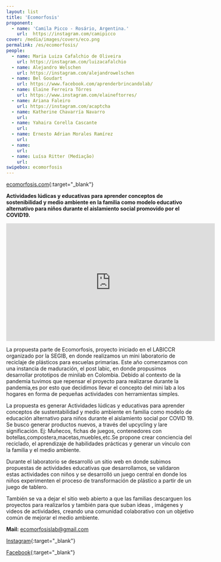 ```yaml
---
layout: list
title: 'Ecomorfosis'
proponent:
  - name: 'Camila Picco - Rosário, Argentina.'
    url:  https://instagram.com/camipicco
cover: /media/images/covers/eco.png
permalink: /es/ecomorfosis/
people:
  - name: Maria Luiza Cafalchio de Oliveira
    url: https://instagram.com/luizacafalchio
  - name: Alejandro Welschen
    url: https://instagram.com/alejandrowelschen
  - name: Bel Goudart
    url: https://www.facebook.com/aprenderbrincandolab/
  - name: Elaine Ferreira Tôrres
    url: https://www.instagram.com/elaineftorres/
  - name: Ariana Faleiro
    url: https://instagram.com/acaptcha   
  - name: Katherine Chavarría Navarro
    url:   
  - name: Yahaira Corella Cascante
    url:  
  - name: Ernesto Adrian Morales Ramírez
    url:  
  - name: 
    url: 
  - name: Luísa Ritter (Mediação)
    url: 
swipebox: ecomorfosis
---
```


[ecomorfosis.com](http://ecomorfosis.com){:target="_blank"}

**Actividades lúdicas y educativas para aprender conceptos de sostenibilidad y medio ambiente en la familia como modelo educativo alternativo para niños durante el aislamiento social promovido por el COVID19.**

<div class="video-wrapper video-wrapper-16x9">
<iframe width="560" height="315" src="https://www.youtube.com/embed/FGelhegRBwk" frameborder="0" allow="accelerometer; autoplay; encrypted-media; gyroscope; picture-in-picture" allowfullscreen></iframe>
</div>
  
La propuesta parte de Ecomorfosis, proyecto iniciado en el LABICCR organizado por la SEGIB, en donde realizamos un mini laboratorio de reciclaje de plásticos para escuelas primarias. Este año comenzamos con una instancia de maduración, el post labic, en donde propusimos desarrollar prototipos de minilab en Colombia. Debido al contexto de la pandemia tuvimos que repensar el proyecto para realizarse durante la pandemia,es por esto que decidimos llevar el concepto del mini lab a los hogares en forma de pequeñas actividades con herramientas simples.
  
La propuesta es generar Actividades lúdicas y educativas para aprender conceptos de sustentabilidad y medio ambiente en familia como modelo de educación alternativo para niños durante el aislamiento social por COVID 19. Se busco generar productos nuevos, a través del upcycling y lare significación. Ej: Muñecos, fichas de juegos, contenedores con botellas,compostera,macetas,muebles,etc.Se propone crear conciencia del reciclado, el aprendizaje de habilidades prácticas y generar un vínculo con la familia y el medio ambiente.
  
Durante el laboratorio se desarrolló un sitio web en donde subimos propuestas de actividades educativas que desarrollamos, se validaron estas actividades con niños y se desarrolló un juego central en donde los niños experimenten el proceso de transformación de plástico a partir de un juego de tablero.
  
También se va a dejar el sitio web abierto a que las familias descarguen los proyectos para realizarlos y también para que suban ideas , imágenes y videos de actividades, creando una comunidad colaborativo con un objetivo común de mejorar el medio ambiente.


**Mail:** ecomorfosislab@gmail.com
  
[Instagram](https://instagram.com/ecomorfosislab){:target="_blank"}
  
[Facebook](https://facebook.com/ecomorfosislab){:target="_blank"}